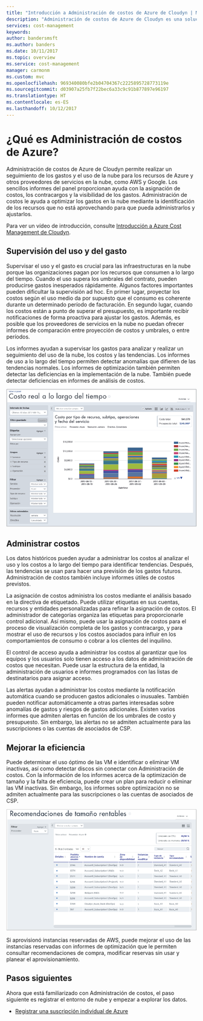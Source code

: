 ```yaml
---
title: "Introducción a Administración de costos de Azure de Cloudyn | Microsoft Docs"
description: "Administración de costos de Azure de Cloudyn es una solución de administración de costos en varias nubes que le permitirá usar Azure y otros recursos en la nube."
services: cost-management
keywords: 
author: bandersmsft
ms.author: banders
ms.date: 10/11/2017
ms.topic: overview
ms.service: cost-management
manager: carmonm
ms.custom: mvc
ms.openlocfilehash: 969340080bfe2b04704367c2225895728773119e
ms.sourcegitcommit: d03907a25fb7f22bec6a33c9c91b877897e96197
ms.translationtype: HT
ms.contentlocale: es-ES
ms.lasthandoff: 10/12/2017
---
```

# <a name="what-is-azure-cost-management"></a>¿Qué es Administración de costos de Azure?

Administración de costos de Azure de Cloudyn permite realizar un seguimiento de los gastos y el uso de la nube para los recursos de Azure y otros proveedores de servicios en la nube, como AWS y Google. Los sencillos informes del panel proporcionan ayuda con la asignación de costos, los contracargos y la visibilidad de los gastos. Administración de costos le ayuda a optimizar los gastos en la nube mediante la identificación de los recursos que no está aprovechando para que pueda administrarlos y ajustarlos.

Para ver un vídeo de introducción, consulte [Introducción a Azure Cost Management de Cloudyn](https://youtu.be/NWIRny6Wpsk).

## <a name="monitor-usage-and-spending"></a>Supervisión del uso y del gasto

Supervisar el uso y el gasto es crucial para las infraestructuras en la nube porque las organizaciones pagan por los recursos que consumen a lo largo del tiempo. Cuando el uso supera los umbrales del contrato, pueden producirse gastos inesperados rápidamente. Algunos factores importantes pueden dificultar la supervisión ad hoc. En primer lugar, proyectar los costos según el uso medio da por supuesto que el consumo es coherente durante un determinado período de facturación. En segundo lugar, cuando los costos están a punto de superar el presupuesto, es importante recibir notificaciones de forma proactiva para ajustar los gastos. Además, es posible que los proveedores de servicios en la nube no puedan ofrecer informes de comparación entre proyección de costos y umbrales, o entre períodos.

Los informes ayudan a supervisar los gastos para analizar y realizar un seguimiento del uso de la nube, los costos y las tendencias. Los informes de uso a lo largo del tiempo permiten detectar anomalías que difieren de las tendencias normales. Los informes de optimización también permiten detectar las deficiencias en la implementación de la nube. También puede detectar deficiencias en informes de análisis de costos.

![Informe de costo a lo largo del tiempo](media\overview\cost-over-time-rpt.png)


## <a name="manage-costs"></a>Administrar costos

Los datos históricos pueden ayudar a administrar los costos al analizar el uso y los costos a lo largo del tiempo para identificar tendencias. Después, las tendencias se usan para hacer una previsión de los gastos futuros. Administración de costos también incluye informes útiles de costos previstos.

La asignación de costos administra los costos mediante el análisis basado en la directiva de etiquetado. Puede utilizar etiquetas en sus cuentas, recursos y entidades personalizadas para refinar la asignación de costos. El administrador de categorías organiza las etiquetas para proporcionarle control adicional. Así mismo, puede usar la asignación de costos para el proceso de visualización completa de los gastos y contracargo, y para mostrar el uso de recursos y los costos asociados para influir en los comportamientos de consumo o cobrar a los clientes del inquilino.

El control de acceso ayuda a administrar los costos al garantizar que los equipos y los usuarios solo tienen acceso a los datos de administración de costos que necesitan. Puede usar la estructura de la entidad, la administración de usuarios e informes programados con las listas de destinatarios para asignar acceso.

Las alertas ayudan a administrar los costos mediante la notificación automática cuando se producen gastos adicionales o inusuales. También pueden notificar automáticamente a otras partes interesadas sobre anomalías de gastos y riesgos de gastos adicionales. Existen varios informes que admiten alertas en función de los umbrales de costo y presupuesto. Sin embargo, las alertas no se admiten actualmente para las suscripciones o las cuentas de asociados de CSP.

## <a name="improve-efficiency"></a>Mejorar la eficiencia

Puede determinar el uso óptimo de las VM e identificar o eliminar VM inactivas, así como detectar discos sin conectar con Administración de costos. Con la información de los informes acerca de la optimización de tamaño y la falta de eficiencia, puede crear un plan para reducir o eliminar las VM inactivas. Sin embargo, los informes sobre optimización no se admiten actualmente para las suscripciones o las cuentas de asociados de CSP.

![recomendaciones de tamaño](.\media\overview\sizing.png)

Si aprovisionó instancias reservadas de AWS, puede mejorar el uso de las instancias reservadas con informes de optimización que le permiten consultar recomendaciones de compra, modificar reservas sin usar y planear el aprovisionamiento.

## <a name="next-steps"></a>Pasos siguientes

Ahora que está familiarizado con Administración de costos, el paso siguiente es registrar el entorno de nube y empezar a explorar los datos.

- [Registrar una suscripción individual de Azure](quick-register-azure-sub.md)
